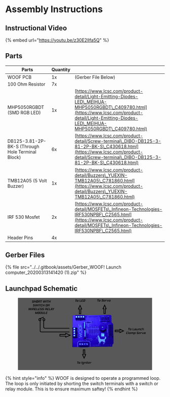 # Assembly Instructions

## Instructional Video

{% embed url="https://youtu.be/z30E2lIfa5Q" %}

## Parts

| Parts                                            | Quantity  |                                                                                                                                                                                                      |
| ------------------------------------------------ | --------- | ---------------------------------------------------------------------------------------------------------------------------------------------------------------------------------------------------- |
| WOOF PCB                                         | 1x        | (Gerber File Below)                                                                                                                                                                                  |
| 100 Ohm Resistor                                 | 7x        |                                                                                                                                                                                                      |
| MHP5050RGBDT (SMD RGB LED)                       | 1x        | [https://www.lcsc.com/product-detail/Light-Emitting-Diodes-LED\_MEIHUA-MHP5050RGBDT\_C409780.html](https://www.lcsc.com/product-detail/Light-Emitting-Diodes-LED\_MEIHUA-MHP5050RGBDT\_C409780.html) |
| DB125-3.81-2P-BK-S (Through Hole Terminal Block) | 6x        | [https://www.lcsc.com/product-detail/Screw-terminal\_DIBO-DB125-3-81-2P-BK-S\_C430618.html](https://www.lcsc.com/product-detail/Screw-terminal\_DIBO-DB125-3-81-2P-BK-S\_C430618.html)               |
| TMB12A05 (5 Volt Buzzer)                         | 1x        | [https://www.lcsc.com/product-detail/Buzzers\_YUEXIN-TMB12A05\_C781860.html](https://www.lcsc.com/product-detail/Buzzers\_YUEXIN-TMB12A05\_C781860.html)                                             |
| IRF 530 Mosfet                                   | 2x        | [https://www.lcsc.com/product-detail/MOSFETs\_Infineon-Technologies-IRF530NPBF\_C2565.html](https://www.lcsc.com/product-detail/MOSFETs\_Infineon-Technologies-IRF530NPBF\_C2565.html)               |
| Header Pins                                      | 4x        |                                                                                                                                                                                                      |

## Gerber Files

{% file src="../../.gitbook/assets/Gerber_WOOF! Launch computer_20200313141420 (1).zip" %}

## Launchpad Schematic

<figure><img src="../../.gitbook/assets/7391061644454798543.png" alt=""><figcaption></figcaption></figure>

{% hint style="info" %}
WOOF is designed to operate a programmed loop. The loop is only initiated by shorting the switch terminals with a switch or relay module. This is to ensure maximum saftey!
{% endhint %}
